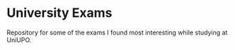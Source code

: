 ﻿# University Exams
Repository for some of the exams I found most interesting while studying at UniUPO.

